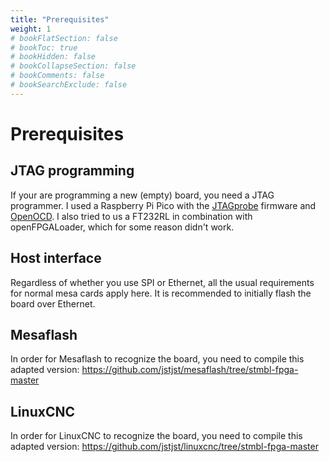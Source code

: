 ```yaml
---
title: "Prerequisites"
weight: 1
# bookFlatSection: false
# bookToc: true
# bookHidden: false
# bookCollapseSection: false
# bookComments: false
# bookSearchExclude: false
---
```


# Prerequisites

## JTAG programming

If your are programming a new (empty) board, you need a JTAG programmer. I used a Raspberry Pi Pico with the [JTAGprobe](https://github.com/dst202/JTAGprobe) firmware and [OpenOCD](https://openocd.org/).
I also tried to us a FT232RL in combination with openFPGALoader, which for some reason didn't work.

## Host interface

Regardless of whether you use SPI or Ethernet, all the usual requirements for normal mesa cards apply here.
It is recommended to initially flash the board over Ethernet.

## Mesaflash

In order for Mesaflash to recognize the board, you need to compile this adapted version: https://github.com/jstjst/mesaflash/tree/stmbl-fpga-master

## LinuxCNC

In order for LinuxCNC to recognize the board, you need to compile this adapted version: https://github.com/jstjst/linuxcnc/tree/stmbl-fpga-master
